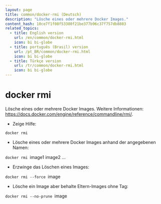 ```yaml
---
layout: page
title: common/docker-rmi (Deutsch)
description: "Lösche eines oder mehrere Docker Images."
content_hash: 10ce7f1f08f53380f21be377b96c37f757db8803
related_topics:
  - title: English version
    url: /en/common/docker-rmi.html
    icon: bi bi-globe
  - title: português (Brasil) version
    url: /pt_BR/common/docker-rmi.html
    icon: bi bi-globe
  - title: Türkçe version
    url: /tr/common/docker-rmi.html
    icon: bi bi-globe
---
```

# docker rmi

Lösche eines oder mehrere Docker Images.
Weitere Informationen: <https://docs.docker.com/engine/reference/commandline/rmi/>.

- Zeige Hilfe:

`docker rmi`

- Lösche eines oder mehrere Docker Images anhand der angegebenen Namen:

`docker rmi `<span class="tldr-var badge badge-pill bg-dark-lm bg-white-dm text-white-lm text-dark-dm font-weight-bold">image1 image2 ...</span>

- Erzwinge das Löschen eines Images:

`docker rmi --force `<span class="tldr-var badge badge-pill bg-dark-lm bg-white-dm text-white-lm text-dark-dm font-weight-bold">image</span>

- Lösche ein Image aber behalte Eltern-Images ohne Tag:

`docker rmi --no-prune `<span class="tldr-var badge badge-pill bg-dark-lm bg-white-dm text-white-lm text-dark-dm font-weight-bold">image</span>
